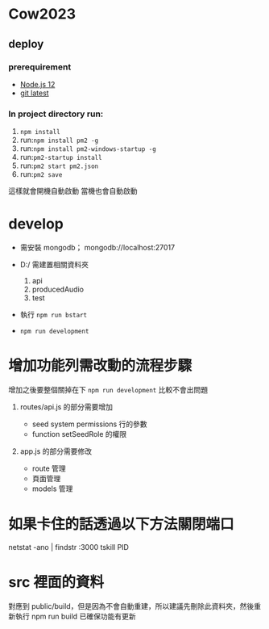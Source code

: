 # Cow2023
## deploy
### prerequirement
* [Node.js 12](https://nodejs.org/dist/v12.18.3/node-v12.18.3-x64.msi)
* [git latest](https://git-scm.com/download/win)
### In project directory run:
1. ```npm install```
2. run:```npm install pm2 -g```
3. run:```npm install pm2-windows-startup -g```
4. run:```pm2-startup install```
5. run:```pm2 start pm2.json```
6. run:```pm2 save```

這樣就會開機自動啟動 當機也會自動啟動

# develop
- 需安裝 mongodb； mongodb://localhost:27017 
- D:/ 需建置相關資料夾
    1. api 
    2. producedAudio
    3. test    

- 執行 `npm run bstart`
- `npm run development`


# 增加功能列需改動的流程步驟
增加之後要整個關掉在下 `npm run development` 比較不會出問題

1. routes/api.js 的部分需要增加 
    - seed system permissions 行的參數
    - function setSeedRole 的權限

2. app.js 的部分需要修改
    - route 管理
    - 頁面管理
    - models 管理

# 如果卡住的話透過以下方法關閉端口
netstat -ano | findstr :3000
tskill PID

# src 裡面的資料
對應到 public/build，但是因為不會自動重建，所以建議先刪除此資料夾，然後重新執行
npm run build 已確保功能有更新
